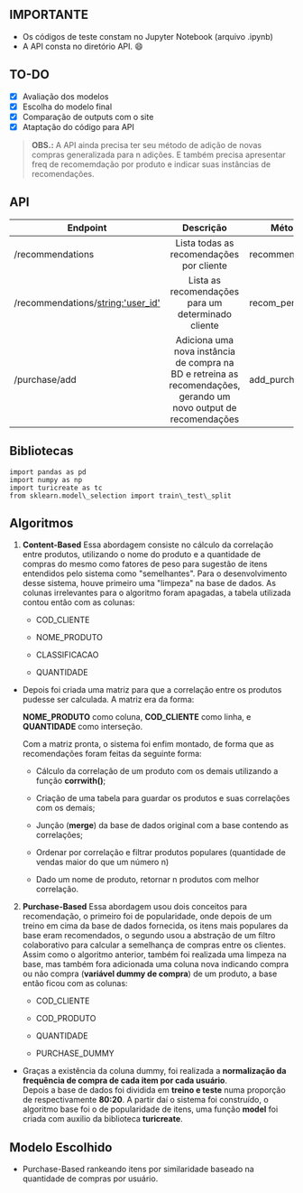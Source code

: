 ## IMPORTANTE
- Os códigos de teste constam no Jupyter Notebook (arquivo .ipynb)
- A API consta no diretório API. :smile:

## TO-DO 
- [x] Avaliação dos modelos 
- [x] Escolha do modelo final
- [x] Comparação de outputs com o site
- [x] Ataptação do código para API 

> **OBS.:** A API ainda precisa ter seu método de adição de novas compras generalizada para n adições. E também precisa apresentar freq de recomemdação por produto e indicar suas instâncias de recomendações.

## API 
| Endpoint                            |                          Descrição                           | Método          |
| ----------------------------------- | :----------------------------------------------------------: | --------------- |
| /recommendations                    |           Lista todas as recomendações por cliente           | recommendations |
| /recommendations/<string:'user_id'> |      Lista as recomendações para um determinado cliente      | recom_per_user  |
| /purchase/add                       | Adiciona uma nova instância de compra na BD e retreina as recomendações, gerando um novo output de recomendações | add_purchase    |

## Bibliotecas 
```
import pandas as pd
import numpy as np
import turicreate as tc
from sklearn.model\_selection import train\_test\_split
```
## Algoritmos

1.  **Content-Based**
    Essa abordagem consiste no cálculo da correlação entre produtos, utilizando o nome do produto e a quantidade de compras do mesmo como fatores de peso para sugestão de itens entendidos pelo sistema como \"semelhantes\".
    Para o desenvolvimento desse sistema, houve primeiro uma \"limpeza\" na base de dados. As colunas irrelevantes para o algoritmo foram apagadas, a tabela utilizada contou então com as colunas:
    -   COD\_CLIENTE

    -   NOME\_PRODUTO

    -   CLASSIFICACAO

    -   QUANTIDADE

- Depois foi criada uma matriz para que a correlação entre os produtos pudesse ser calculada. A matriz era da forma:

  **NOME\_PRODUTO** como coluna, **COD\_CLIENTE** como linha, e **QUANTIDADE** como interseção.

  Com a matriz pronta, o sistema foi enfim montado, de forma que as recomendações foram feitas da seguinte forma:

  -   Cálculo da correlação de um produto com os demais utilizando a função **corrwith()**;

  -   Criação de uma tabela para guardar os produtos e suas correlações com os demais;

  -   Junção (**merge**) da base de dados original com a base contendo as correlações;

  -   Ordenar por correlação e filtrar produtos populares (quantidade de vendas maior do que um número n)

  -   Dado um nome de produto, retornar n produtos com melhor correlação.

2.  **Purchase-Based**
    Essa abordagem usou dois conceitos para recomendação, o primeiro foi de popularidade, onde depois de um treino em cima da base de dados fornecida, os itens mais populares da base eram recomendados, o segundo usou a abstração de um filtro colaborativo para calcular a semelhança de compras entre os clientes.
    Assim como o algoritmo anterior, também foi realizada uma limpeza na base, mas também fora adicionada uma coluna nova indicando compra ou não compra (**variável dummy de compra**) de um produto, a base então ficou com as colunas:
    -   COD\_CLIENTE

    -   COD\_PRODUTO

    -   QUANTIDADE

    -   PURCHASE\_DUMMY

- Graças a existência da coluna dummy, foi realizada a **normalização da frequência de compra de cada item por cada usuário**.\
  Depois a base de dados foi dividida em **treino e teste** numa proporção de respectivamente **80:20**.
  A partir daí o sistema foi construído, o algoritmo base foi o de popularidade de itens, uma função **model** foi criada com auxilio da biblioteca **turicreate**.

## Modelo Escolhido 
- Purchase-Based rankeando itens por similaridade baseado na quantidade de compras por usuário.

